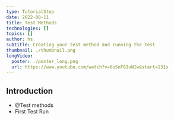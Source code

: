 ```yaml
---
type: TutorialStep
date: 2022-08-11
title: Test Methods
technologies: []
topics: []
author: hs
subtitle: Creating your test method and running the test
thumbnail: ./thumbnail.png
longVideo:
  poster: ./poster_long.png
  url: https://www.youtube.com/watch?v=6uSnF6IuWIw&start=131s
---
```


## Introduction

* @Test methods
* First Test Run